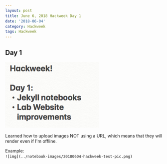 ```yaml
---
layout: post
title: June 6, 2018 Hackweek Day 1
date: '2018-06-04'
category: Hackweek
tags: Hackweek
---
```


## Day 1

![img](../notebook-images/20180604-hackweek-test-pic.png)

Learned how to upload images NOT using a URL, which means that they will render even if I'm offline. 

Example:   
`![img](../notebook-images/20180604-hackweek-test-pic.png)`
